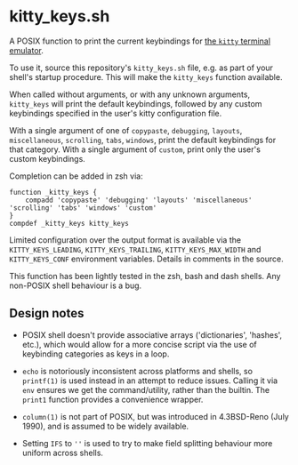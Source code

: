 # kitty_keys.sh

A POSIX function to print the current keybindings for [the `kitty` terminal emulator](https://sw.kovidgoyal.net/kitty/).

To use it, source this repository's `kitty_keys.sh` file, e.g. as part of your shell's startup procedure. This will make the `kitty_keys` function available.

When called without arguments, or with any unknown arguments, `kitty_keys` will print the default keybindings, followed by any custom keybindings specified in the user's kitty configuration file.

With a single argument of one of `copypaste`, `debugging`, `layouts`, `miscellaneous`, `scrolling`, `tabs`, `windows`, print the default keybindings for that category. With a single argument of `custom`, print only the user's custom keybindings.

Completion can be added in zsh via:

```
function _kitty_keys {
    compadd 'copypaste' 'debugging' 'layouts' 'miscellaneous' 'scrolling' 'tabs' 'windows' 'custom'
}
compdef _kitty_keys kitty_keys
```

Limited configuration over the output format is available via the `KITTY_KEYS_LEADING`, `KITTY_KEYS_TRAILING`, `KITTY_KEYS_MAX_WIDTH` and `KITTY_KEYS_CONF` environment variables. Details in comments in the source.

This function has been lightly tested in the zsh, bash and dash shells. Any non-POSIX shell behaviour is a bug.

## Design notes

* POSIX shell doesn't provide associative arrays ('dictionaries', 'hashes', etc.), which would allow for a more concise script via the use of keybinding categories as keys in a loop.

* `echo` is notoriously inconsistent across platforms and shells, so `printf(1)` is used instead in an attempt to reduce issues. Calling it via `env` ensures we get the command/utility, rather than the builtin. The `print1` function provides a convenience wrapper.

* `column(1)` is not part of POSIX, but was introduced in 4.3BSD-Reno (July 1990), and is assumed to be widely available.

* Setting `IFS` to `''` is used to try to make field splitting behaviour more uniform across shells.
